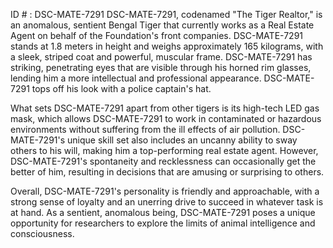 ID # : DSC-MATE-7291
DSC-MATE-7291, codenamed "The Tiger Realtor," is an anomalous, sentient Bengal Tiger that currently works as a Real Estate Agent on behalf of the Foundation's front companies. DSC-MATE-7291 stands at 1.8 meters in height and weighs approximately 165 kilograms, with a sleek, striped coat and powerful, muscular frame. DSC-MATE-7291 has striking, penetrating eyes that are visible through his horned rim glasses, lending him a more intellectual and professional appearance. DSC-MATE-7291 tops off his look with a police captain's hat.

What sets DSC-MATE-7291 apart from other tigers is its high-tech LED gas mask, which allows DSC-MATE-7291 to work in contaminated or hazardous environments without suffering from the ill effects of air pollution. DSC-MATE-7291's unique skill set also includes an uncanny ability to sway others to his will, making him a top-performing real estate agent. However, DSC-MATE-7291's spontaneity and recklessness can occasionally get the better of him, resulting in decisions that are amusing or surprising to others.

Overall, DSC-MATE-7291's personality is friendly and approachable, with a strong sense of loyalty and an unerring drive to succeed in whatever task is at hand. As a sentient, anomalous being, DSC-MATE-7291 poses a unique opportunity for researchers to explore the limits of animal intelligence and consciousness.